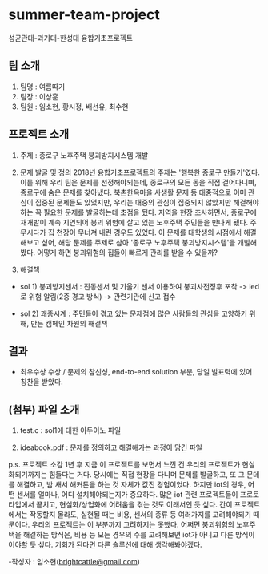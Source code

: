 # summer-team-project

성균관대-과기대-한성대 융합기초프로젝트

## 팀 소개
1) 팀명 : 여름따기
2) 팀장 : 이상훈
3) 팀원 : 임소현, 황시정, 배선유, 최수현


## 프로젝트 소개
1) 주제 : 종로구 노후주택 붕괴방지시스템 개발

2) 문제 발굴 및 정의
2018년 융합기초프로젝트의 주제는 '행복한 종로구 만들기'였다. 이를 위해 우리 팀은 문제를 선정해야되는데, 종로구의 모든 동을 직접 걸어다니며, 종로구에 숨은 문제를 찾아냈다. 북촌한옥마을 사생활 문제 등 대중적으로 이미 관심이 집중된 문제들도 있었지만, 우리는 대중의 관심이 집중되지 않았지만 해결해야하는 꼭 필요한 문제를 발굴하는데 초점을 뒀다. 
지역을 현장 조사하면서, 종로구에 재개발이 계속 지연되어 붕괴 위험에 살고 있는 노후주택 주민들을 만나게 됐다. 주무시다가 집 천장이 무너져 내린 경우도 있었다. 이 문제를 대학생의 시점에서 해결해보고 싶어, 해당 문제를 주제로 삼아 '종로구 노후주택 붕괴방지시스템'을 개발해봤다. 어떻게 하면 붕괴위험의 집들이 빠르게 관리를 받을 수 있을까?

3) 해결책
* sol 1) 붕괴방지센서 : 진동센서 및 기울기 센서 이용하여 붕괴사전징후 포착 -> led로 위험 알림(2중 경고 방식) -> 관련기관에 신고 접수

* sol 2) 괘종시계 : 주민들이 겪고 있는 문제점에 많은 사람들의 관심을 고양하기 위해, 만든 캠페인 차원의 해결책


## 결과 
- 최우수상 수상 / 문제의 참신성, end-to-end solution 부분, 당일 발표력에 있어 칭찬을 받았다.


## (첨부) 파일 소개
1) test.c : sol1에 대한 아두이노 파일

2) ideabook.pdf : 문제를 정의하고 해결해가는 과정이 담긴 파일


p.s. 프로젝트 소감
1년 후 지금 이 프로젝트를 보면서 느낀 건 우리의 프로젝트가 현실화되기까지는 힘들다는 거다. 당시에는 직접 현장을 다니며 문제를 발굴하고, 또 그 문데를 해결하고, 밤 새서 해커톤을 하는 것 자체가 값진 경험이었다.
하지만 iot의 경우, 어떤 센서를 얼마나, 어디 설치해야되는지가 중요하다. 많은 iot 관련 프로젝트들이 프로토타입에서 끝치고, 현실화/상업화에 어려움을 겪는 것도 이래서인 듯 싶다. 간이 프로젝트에서는 작동할지 몰라도, 실현될 때는 비용, 센서의 종류 등 여러가지를 고려해야되기 때문이다. 우리의 프로젝트는 이 부분까지 고려하지는 못했다. 어쩌면 붕괴위험의 노후주택을 해결하는 방식은, 비용 등 모든 경우의 수를 고려해보면 iot가 아니고 다른 방식이어야할 듯 싶다. 기회가 된다면 다른 솔루션에 대해 생각해봐야겠다.


-작성자 : 임소현(brightcattle@gmail.com)
